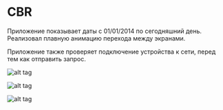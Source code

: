 # CBR

Приложение показывает даты с 01/01/2014 по сегодняшний день. Реализовал плавную анимацию перехода между экранами. 


Приложение также проверяет подключение устройства к сети, перед тем как отправить запрос.


![alt tag](https://drive.google.com/file/d/0B8yqUX9oFE6_SnJNR3ROckU3eVU/view?usp=sharing)


![alt tag](https://drive.google.com/open?id=0B8yqUX9oFE6_RWt1aWxnQnNON0E)


![alt tag](https://drive.google.com/open?id=0B8yqUX9oFE6_RWt1aWxnQnNON0E)
